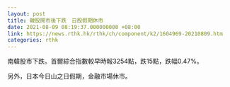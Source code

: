 ```yaml
---
layout: post
title: 韓股開市後下跌　日股假期休市
date: 2021-08-09 08:19:37.000000000 +08:00
link: https://news.rthk.hk/rthk/ch/component/k2/1604969-20210809.htm
categories: rthk
---
```


南韓股市下跌。首爾綜合指數較早時報3254點，跌15點，跌幅0.47%。

另外，日本今日山之日假期，金融市場休市。
